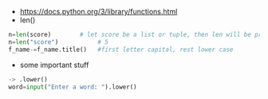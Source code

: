 - https://docs.python.org/3/library/functions.html
- len()
```python
n=len(score)        # let score be a list or tuple, then len will be printed
n=len("score")           # 5
f_name-=f_name.title()   #first letter capital, rest lower case
```
- some important stuff
```python
-> .lower()
word=input("Enter a word: ").lower()
```